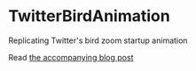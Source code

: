 TwitterBirdAnimation
====================

Replicating Twitter's bird zoom startup animation

Read [the accompanying blog post]()
